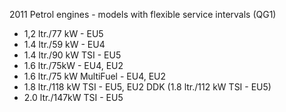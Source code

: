 2011
Petrol engines - models with flexible service intervals (QG1)
- 1,2 ltr./77 kW - EU5
- 1.4 ltr./59 kW - EU4
- 1.4 ltr./90 kW TSI - EU5
- 1.6 ltr./75kW - EU4, EU2
- 1.6 ltr./75 kW MultiFuel - EU4, EU2
- 1.8 ltr./118 kW TSI - EU5, EU2 DDK (1.8 ltr./112 kW TSI - EU5)
- 2.0 ltr./147kW TSI - EU5
